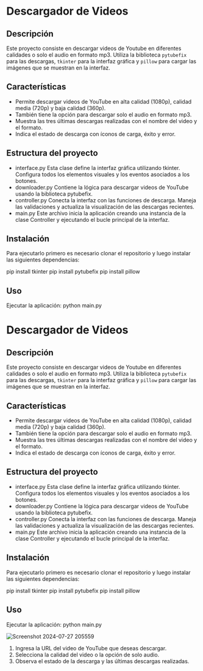 # Descargador de Videos

## Descripción

Este proyecto consiste en descargar videos de Youtube en diferentes calidades o solo el audio en formato mp3. Utiliza la biblioteca `pytubefix` para las descargas, `tkinter` para la interfaz gráfica y `pillow` para cargar las imágenes que se muestran en la interfaz.

## Características

*   Permite descargar videos de YouTube en alta calidad (1080p), calidad media (720p) y baja calidad (360p).
*   También tiene la opción para descargar solo el audio en formato mp3.
*   Muestra las tres últimas descargas realizadas con el nombre del video y el formato.
*   Indica el estado de descarga con íconos de carga, éxito y error.

## Estructura del proyecto

*   interface.py
Esta clase define la interfaz gráfica utilizando tkinter. Configura todos los elementos visuales y los eventos asociados a los botones.
*   downloader.py
Contiene la lógica para descargar videos de YouTube usando la biblioteca pytubefix.
*   controller.py
Conecta la interfaz con las funciones de descarga. Maneja las validaciones y actualiza la visualización de las descargas recientes.
*   main.py
Este archivo inicia la aplicación creando una instancia de la clase Controller y ejecutando el bucle principal de la interfaz.

## Instalación

Para ejecutarlo primero es necesario clonar el repositorio y luego instalar las siguientes dependencias:

pip install tkinter
pip install pytubefix
pip install pillow

## Uso
Ejecutar la aplicación:
python main.py

# Descargador de Videos

## Descripción

Este proyecto consiste en descargar videos de Youtube en diferentes calidades o solo el audio en formato mp3. Utiliza la biblioteca `pytubefix` para las descargas, `tkinter` para la interfaz gráfica y `pillow` para cargar las imágenes que se muestran en la interfaz.

## Características

*   Permite descargar videos de YouTube en alta calidad (1080p), calidad media (720p) y baja calidad (360p).
*   También tiene la opción para descargar solo el audio en formato mp3.
*   Muestra las tres últimas descargas realizadas con el nombre del video y el formato.
*   Indica el estado de descarga con íconos de carga, éxito y error.

## Estructura del proyecto

*   interface.py
Esta clase define la interfaz gráfica utilizando tkinter. Configura todos los elementos visuales y los eventos asociados a los botones.
*   downloader.py
Contiene la lógica para descargar videos de YouTube usando la biblioteca pytubefix.
*   controller.py
Conecta la interfaz con las funciones de descarga. Maneja las validaciones y actualiza la visualización de las descargas recientes.
*   main.py
Este archivo inicia la aplicación creando una instancia de la clase Controller y ejecutando el bucle principal de la interfaz.

## Instalación

Para ejecutarlo primero es necesario clonar el repositorio y luego instalar las siguientes dependencias:

pip install tkinter
pip install pytubefix
pip install pillow

## Uso
Ejecutar la aplicación:
python main.py

![Screenshot 2024-07-27 205559](https://github.com/user-attachments/assets/a5a1ac85-2a9e-4bab-a979-2a4fefac6cca)

1. Ingresa la URL del video de YouTube que deseas descargar.
2. Selecciona la calidad del video o la opción de solo audio.
3. Observa el estado de la descarga y las últimas descargas realizadas.
